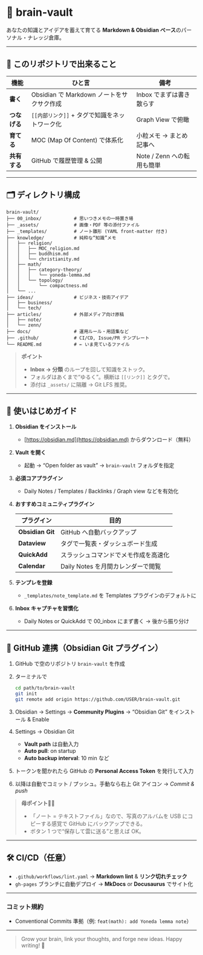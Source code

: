 # 🧠 brain‑vault

あなたの知識とアイデアを蓄えて育てる **Markdown & Obsidian ベース**のパーソナル・ナレッジ倉庫。

---

## 📌 このリポジトリで出来ること

| 機能       | ひと言                            | 備考                  |
| -------- | ------------------------------ | ------------------- |
| **書く**   | Obsidian で Markdown ノートをサクサク作成 | Inbox でまずは書き散らす     |
| **つなげる** | `[[内部リンク]]` + タグで知識をネットワーク化    | Graph View で俯瞰      |
| **育てる**  | MOC (Map Of Content) で体系化      | 小粒メモ → まとめ記事へ       |
| **共有する** | GitHub で履歴管理 & 公開              | Note / Zenn への転用も簡単 |

---

## 🗂 ディレクトリ構成

```text
brain-vault/
├── 00_inbox/            # 思いつきメモの一時置き場
├── _assets/             # 画像・PDF 等の添付ファイル
├── _templates/          # ノート雛形 (YAML front‑matter 付き)
├── knowledge/           # 純粋な“知識”メモ
│   ├── religion/
│   │   ├── MOC_religion.md
│   │   ├── buddhism.md
│   │   └── christianity.md
│   ├── math/
│   │   ├── category-theory/
│   │   │   └── yoneda-lemma.md
│   │   └── topology/
│   │       └── compactness.md
│   └── ...
├── ideas/               # ビジネス・技術アイデア
│   ├── business/
│   └── tech/
├── articles/            # 外部メディア向け原稿
│   ├── note/
│   └── zenn/
├── docs/                # 運用ルール・用語集など
├── .github/             # CI/CD, Issue/PR テンプレート
└── README.md            # ← いま見ているファイル
```

> **ポイント**
>
> * **Inbox → 分類** のループを回して知識をストック。
> * フォルダはあくまで“ゆるく”。横断は `[[リンク]]` とタグで。
> * 添付は `_assets/` に隔離 → Git LFS 推奨。

---

## 🚀 使いはじめガイド

1. **Obsidian をインストール**

   * [https://obsidian.md](https://obsidian.md) からダウンロード（無料）

2. **Vault を開く**

   * 起動 → “Open folder as vault” → `brain-vault` フォルダを指定

3. **必須コアプラグイン**

   * Daily Notes / Templates / Backlinks / Graph view などを有効化

4. **おすすめコミュニティプラグイン**

   | プラグイン            | 目的                      |
   | ---------------- | ----------------------- |
   | **Obsidian Git** | GitHub へ自動バックアップ        |
   | **Dataview**     | タグで一覧表・ダッシュボード生成        |
   | **QuickAdd**     | スラッシュコマンドでメモ作成を高速化      |
   | **Calendar**     | Daily Notes を月間カレンダーで閲覧 |

5. **テンプレを登録**

   * `_templates/note_template.md` を Templates プラグインのデフォルトに

6. **Inbox キャプチャを習慣化**

   * Daily Notes or QuickAdd で 00\_inbox にまず書く → 後から振り分け

---

## 🔄 GitHub 連携（Obsidian Git プラグイン）

1. GitHub で空のリポジトリ `brain-vault` を作成
2. ターミナルで

   ```bash
   cd path/to/brain-vault
   git init
   git remote add origin https://github.com/USER/brain-vault.git
   ```
3. Obsidian → Settings → **Community Plugins** → “Obsidian Git” をインストール & Enable
4. Settings → Obsidian Git

   * **Vault path** は自動入力
   * **Auto pull**: on startup
   * **Auto backup interval**: 10 min など
5. トークンを聞かれたら GitHub の **Personal Access Token** を発行して入力
6. 以降は自動でコミット / プッシュ。手動なら右上 Git アイコン → *Commit & push*

> **母ポイント👩‍🦰**
>
> * 「ノート = テキストファイル」なので、写真のアルバムを USB にコピーする感覚で GitHub にバックアップできる。
> * ボタン 1 つで“保存して雲に送る”と思えば OK。

---

## 🛠 CI/CD（任意）

* `.github/workflows/lint.yaml` → **Markdown lint** & **リンク切れチェック**
* `gh-pages` ブランチに自動デプロイ → **MkDocs** or **Docusaurus** でサイト化

---

### コミット規約

* Conventional Commits 準拠（例: `feat(math): add Yoneda lemma note`）

---

> Grow your brain, link your thoughts, and forge new ideas. Happy writing! 📝
